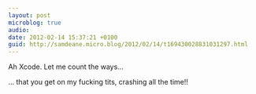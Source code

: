 ```yaml
---
layout: post
microblog: true
audio: 
date: 2012-02-14 15:37:21 +0100
guid: http://samdeane.micro.blog/2012/02/14/t169430028831031297.html
---
```

Ah Xcode. Let me count the ways…

… that you get on my fucking tits, crashing all the time!!
